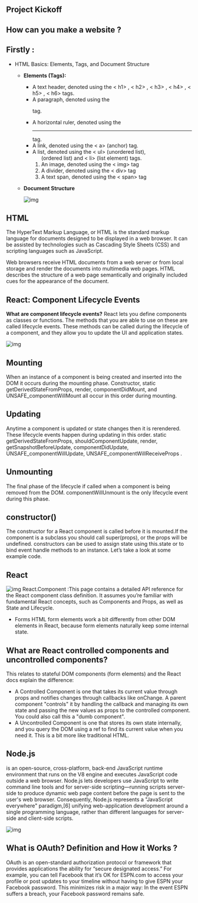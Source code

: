 ## Project Kickoff

## How can you make a website ?

## Firstly :
  - HTML Basics: Elements, Tags, and Document Structure
    - **Elements (Tags):** 
        -  A text header, denoted using the < h1> , < h2> , < h3> , < h4> , < h5> , < h6> tags.
         - A paragraph, denoted using the <p > tag.
         - A horizontal ruler, denoted using the <hr> tag.
         - A link, denoted using the < a> (anchor) tag.
         - A list, denoted using the < ul> (unordered list), <ol> (ordered list) and < li> (list element) tags.
         - An image, denoted using the < img> tag
         - A divider, denoted using the < div> tag
         - A text span, denoted using the < span> tag


    - **Document Structure**


      ![img](https://stuyhsdesign.files.wordpress.com/2015/09/basic-structure.png)  



## HTML
 The HyperText Markup Language, or HTML is the standard markup language for documents designed to be displayed in a web browser. It can be assisted by technologies such as Cascading Style Sheets (CSS) and scripting languages such as JavaScript.

Web browsers receive HTML documents from a web server or from local storage and render the documents into multimedia web pages. HTML describes the structure of a web page semantically and originally included cues for the appearance of the document.


## React: Component Lifecycle Events

**What are component lifecycle events?**
React lets you define components as classes or functions. The methods that you are able to use on these are called lifecycle events. These methods can be called during the lifecycle of a component, and they allow you to update the UI and application states.

![img](https://miro.medium.com/max/2000/0*0saPKFiTUk6W3FYp)


## Mounting
When an instance of a component is being created and inserted into the DOM it occurs during the mounting phase. Constructor, static getDerivedStateFromProps, render, componentDidMount, and UNSAFE_componentWillMount all occur in this order during mounting.

## Updating
Anytime a component is updated or state changes then it is rerendered. These lifecycle events happen during updating in this order.
static getDerivedStateFromProps, shouldComponentUpdate, render,
getSnapshotBeforeUpdate, componentDidUpdate, UNSAFE_componentWillUpdate, UNSAFE_componentWillReceiveProps .

## Unmounting
The final phase of the lifecycle if called when a component is being removed from the DOM. componentWillUnmount is the only lifecycle event during this phase.


## constructor()
The constructor for a React component is called before it is mounted.If the component is a subclass you should call super(props), or the props will be undefined. constructors can be used to assign state using this.state or to bind event handle methods to an instance. Let’s take a look at some example code.


## React 

![img]()
 React.Component :This page contains a detailed API reference for the React component class definition. It assumes you’re familiar with fundamental React concepts, such as Components and Props, as well as State and Lifecycle. 
- Forms
HTML form elements work a bit differently from other DOM elements in React, because form elements naturally keep some internal state.


## What are React controlled components and uncontrolled components?
This relates to stateful DOM components (form elements) and the React docs explain the difference:

 - A Controlled Component is one that takes its current value through props and notifies changes through callbacks like onChange. A parent component "controls" it by handling the callback and managing its own state and passing the new values as props to the controlled component. You could also call this a "dumb component".
 - A Uncontrolled Component is one that stores its own state internally, and you query the DOM using a ref to find its current value when you need it. This is a bit more like traditional HTML.


 ## Node.js 
 is an open-source, cross-platform, back-end JavaScript runtime environment that runs on the V8 engine and executes JavaScript code outside a web browser. Node.js lets developers use JavaScript to write command line tools and for server-side scripting—running scripts server-side to produce dynamic web page content before the page is sent to the user's web browser. Consequently, Node.js represents a "JavaScript everywhere" paradigm,[6] unifying web-application development around a single programming language, rather than different languages for server-side and client-side scripts.

 ![img](https://uploads.toptal.io/blog/image/53/toptal-blog-3_B.png)

 ## What is OAuth? Definition and How it Works ?
 OAuth is an open-standard authorization protocol or framework that provides applications the ability for “secure designated access.” For example, you can tell Facebook that it’s OK for ESPN.com to access your profile or post updates to your timeline without having to give ESPN your Facebook password. This minimizes risk in a major way: In the event ESPN suffers a breach, your Facebook password remains safe.

